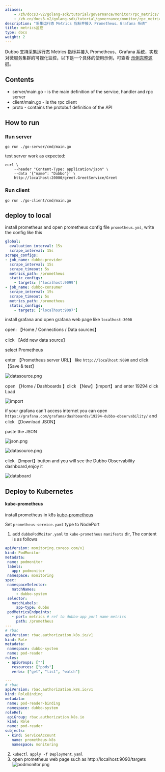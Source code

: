 ```yaml
---
aliases:
    - /zh/docs3-v2/golang-sdk/tutorial/governance/monitor/rpc_metrics/
    - /zh-cn/docs3-v2/golang-sdk/tutorial/governance/monitor/rpc_metrics/
description: "采集运行态 Metrics 指标并接入 Prometheus、Grafana 系统"
title: metrics监控
type: docs
weight: 2
---
```


Dubbo 支持采集运行态 Metrics 指标并接入 Prometheus、Grafana 系统，实现对微服务集群的可视化监控，以下是一个具体的使用示例，可查看 [示例完整源码](https://github.com/apache/dubbo-go-samples/tree/main/metrics)。

## Contents

- server/main.go - is the main definition of the service, handler and rpc server
- client/main.go - is the rpc client
- proto - contains the protobuf definition of the API

## How to run

### Run server
```shell
go run ./go-server/cmd/main.go
```

test server work as expected:
```shell
curl \
    --header "Content-Type: application/json" \
    --data '{"name": "Dubbo"}' \
    http://localhost:20000/greet.GreetService/Greet
```

### Run client
```shell
go run ./go-client/cmd/main.go
```

## deploy to local
install prometheus and open prometheus config file `prometheus.yml`, write the config like this

```yaml
global:
  evaluation_interval: 15s
  scrape_interval: 15s
scrape_configs:
- job_name: dubbo-provider
  scrape_interval: 15s
  scrape_timeout: 5s
  metrics_path: /prometheus
  static_configs:
    - targets: ['localhost:9099']
- job_name: dubbo-consumer
  scrape_interval: 15s
  scrape_timeout: 5s
  metrics_path: /prometheus
  static_configs:
    - targets: ['localhost:9097']
```

install grafana and open grafana web page like `localhost:3000`

open: 【Home / Connections / Data sources】

click 【Add new data source】

select Prometheus

enter 【Prometheus server URL】 like `http://localhost:9090` and click 【Save & test】

![datasource.png](/imgs/golang/metrics/dashboard.png)

open 【Home / Dashboards 】click 【New】【import】and enter 19294 click Load

![import](/imgs/golang/metrics/import.png)

if your grafana can't access internet you can open `https://grafana.com/grafana/dashboards/19294-dubbo-observability/` and click 【Download JSON】

paste the JSON

![json.png](/imgs/golang/metrics/import-json.png)

![datasource.png](/imgs/golang/metrics/import-datasource.png)

click 【Import】button and you will see the Dubbo Observability dashboard,enjoy it

![databoard](/imgs/golang/metrics/dashboard.png)

## Deploy to Kubernetes

#### kube-prometheus

install prometheus in k8s [kube-prometheus](https://github.com/prometheus-operator/kube-prometheus)

Set `prometheus-service.yaml` type to NodePort

1. add `dubboPodMoitor.yaml` to  `kube-prometheus` `manifests` dir, The content is as follows
 ```yaml
apiVersion: monitoring.coreos.com/v1
kind: PodMonitor
metadata:
  name: podmonitor
  labels:
    app: podmonitor
  namespace: monitoring
spec:
  namespaceSelector:
    matchNames:
      - dubbo-system
  selector:
    matchLabels:
      app-type: dubbo
  podMetricsEndpoints:
    - port: metrics # ref to dubbo-app port name metrics
      path: /prometheus
---
# rbac
apiVersion: rbac.authorization.k8s.io/v1
kind: Role
metadata:
  namespace: dubbo-system
  name: pod-reader
rules:
  - apiGroups: [""]
    resources: ["pods"]
    verbs: ["get", "list", "watch"]

---
# rbac
apiVersion: rbac.authorization.k8s.io/v1
kind: RoleBinding
metadata:
  name: pod-reader-binding
  namespace: dubbo-system
roleRef:
  apiGroup: rbac.authorization.k8s.io
  kind: Role
  name: pod-reader
subjects:
  - kind: ServiceAccount
    name: prometheus-k8s
    namespace: monitoring
```
2. `kubectl apply -f Deployment.yaml`
3. open prometheus web page such as http://localhost:9090/targets
   ![podmonitor.png](/imgs/golang/metrics/podmonitor.png)

